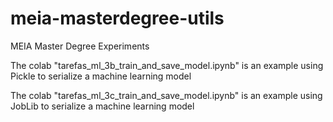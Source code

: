 # meia-masterdegree-utils
MEIA Master Degree Experiments

The colab "tarefas_ml_3b_train_and_save_model.ipynb" is an example using Pickle to serialize a machine learning model

The colab "tarefas_ml_3c_train_and_save_model.ipynb" is an example using JobLib to serialize a machine learning model
